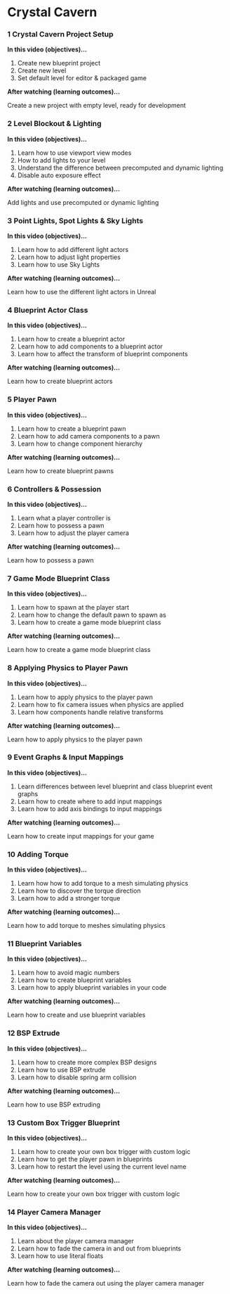 # Crystal Cavern


### 1 Crystal Cavern Project Setup ###

**In this video (objectives)…**

1. Create new blueprint project
1. Create new level
1. Set default level for editor & packaged game

**After watching (learning outcomes)…**

Create a new project with empty level, ready for development

### 2 Level Blockout & Lighting ###

**In this video (objectives)…**

1. Learn how to use viewport view modes
1. How to add lights to your level
1. Understand the difference between precomputed and dynamic lighting
1. Disable auto exposure effect

**After watching (learning outcomes)…**

Add lights and use precomputed or dynamic lighting

### 3 Point Lights, Spot Lights & Sky Lights ###

**In this video (objectives)…**

1. Learn how to add different light actors
1. Learn how to adjust light properties
1. Learn how to use Sky Lights

**After watching (learning outcomes)…**

Learn how to use the different light actors in Unreal

### 4 Blueprint Actor Class ###

**In this video (objectives)…**

1. Learn how to create a blueprint actor
1. Learn how to add components to a blueprint actor
1. Learn how to affect the transform of blueprint components

**After watching (learning outcomes)…**

Learn how to create blueprint actors

### 5 Player Pawn ###

**In this video (objectives)…**

1. Learn how to create a blueprint pawn
1. Learn how to add camera components to a pawn
1. Learn how to change component hierarchy

**After watching (learning outcomes)…**

Learn how to create blueprint pawns

### 6 Controllers & Possession ###

**In this video (objectives)…**

1. Learn what a player controller is
1. Learn how to possess a pawn
1. Learn how to adjust the player camera

**After watching (learning outcomes)…**

Learn how to possess a pawn

### 7 Game Mode Blueprint Class ###

**In this video (objectives)…**

1. Learn how to spawn at the player start
1. Learn how to change the default pawn to spawn as
1. Learn how to create a game mode blueprint class

**After watching (learning outcomes)…**

Learn how to create a game mode blueprint class

### 8 Applying Physics to Player Pawn ###

**In this video (objectives)…**

1. Learn how to apply physics to the player pawn
1. Learn how to fix camera issues when physics are applied
1. Learn how components handle relative transforms

**After watching (learning outcomes)…**

Learn how to apply physics to the player pawn

### 9 Event Graphs & Input Mappings ###

**In this video (objectives)…**

1. Learn differences between level blueprint and class blueprint event graphs
1. Learn how to create where to add input mappings
1. Learn how to add axis bindings to input mappings

**After watching (learning outcomes)…**

Learn how to create input mappings for your game

### 10 Adding Torque ###

**In this video (objectives)…**

1. Learn how how to add torque to a mesh simulating physics
1. Learn how to discover the torque direction
1. Learn how to add a stronger torque

**After watching (learning outcomes)…**

Learn how to add torque to meshes simulating physics

### 11 Blueprint Variables ###

**In this video (objectives)…**

1. Learn how to avoid magic numbers
1. Learn how to create blueprint variables
1. Learn how to apply blueprint variables in your code

**After watching (learning outcomes)…**

Learn how to create and use blueprint variables

### 12 BSP Extrude ###

**In this video (objectives)…**

1. Learn how to create more complex BSP designs
1. Learn how to use BSP extrude
1. Learn how to disable spring arm collision

**After watching (learning outcomes)…**

Learn how to use BSP extruding

### 13 Custom Box Trigger Blueprint ###

**In this video (objectives)…**

1. Learn how to create your own box trigger with custom logic
1. Learn how to get the player pawn in blueprints
1. Learn how to restart the level using the current level name

**After watching (learning outcomes)…**

Learn how to create your own box trigger with custom logic

### 14 Player Camera Manager ###

**In this video (objectives)…**

1. Learn about the player camera manager
1. Learn how to fade the camera in and out from blueprints
1. Learn how to use literal floats

**After watching (learning outcomes)…**

Learn how to fade the camera out using the player camera manager